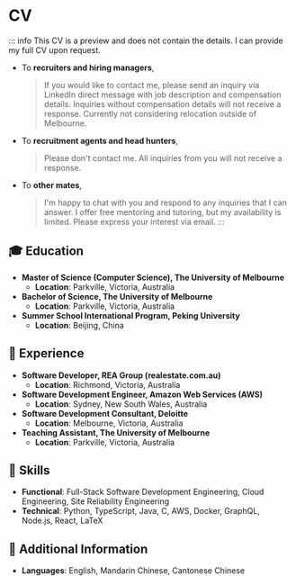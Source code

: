 # CV

::: info
This CV is a preview and does not contain the details. I can provide my full CV upon request.

- To **recruiters and hiring managers**,
  > If you would like to contact me, please send an inquiry via LinkedIn direct message with job description and compensation details. Inquiries without compensation details will not receive a response. Currently not considering relocation outside of Melbourne.
- To **recruitment agents and head hunters**,
  > Please don't contact me. All inquiries from you will not receive a response.
- To **other mates**,
  > I'm happy to chat with you and respond to any inquiries that I can answer. I offer free mentoring and tutoring, but my availability is limited. Please express your interest via email.
:::

## 🎓 Education

- **Master of Science (Computer Science), The University of Melbourne**
  - **Location**: Parkville, Victoria, Australia
- **Bachelor of Science, The University of Melbourne**
  - **Location**: Parkville, Victoria, Australia
- **Summer School International Program, Peking University**
  - **Location**: Beijing, China

## 🏢 Experience

- **Software Developer, REA Group (realestate.com.au)**
  - **Location**: Richmond, Victoria, Australia
- **Software Development Engineer, Amazon Web Services (AWS)**
  - **Location**: Sydney, New South Wales, Australia
- **Software Development Consultant, Deloitte**
  - **Location**: Melbourne, Victoria, Australia
- **Teaching Assistant, The University of Melbourne**
  - **Location**: Parkville, Victoria, Australia

## 🚀 Skills

- **Functional**: Full-Stack Software Development Engineering, Cloud Engineering, Site Reliability Engineering
- **Technical**: Python, TypeScript, Java, C, AWS, Docker, GraphQL, Node.js, React, LaTeX

## 🍟 Additional Information

- **Languages**: English, Mandarin Chinese, Cantonese Chinese
